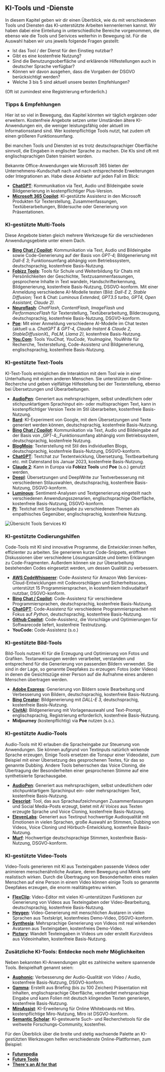 ## KI-Tools und -Dienste

In diesem Kapitel geben wir dir einen Überblick, wie du mit verschiedenen Tools und Diensten das KI-unterstützte Arbeiten kennenlernen kannst. Wir haben dabei eine Einteilung in unterschiedliche Bereiche vorgenommen, die ebenso wie die Tools und Serivices weiterhin in Bewegung ist. Für die Auswahl haben wir uns jeweils folgende Fragen gestellt: 

- Ist das Tool / der Dienst für den Einstieg nutzbar?
- Gibt es eine kostenfreie Nutzung?
- Sind die Benutzungsoberfläche und erklärende Hilfestellungen auch in deutscher Sprache verfügbar?
- Können wir davon ausgehen, dass die Vorgaben der DSGVO berücksichtigt werden?
- Welche 3 bis 5 sind aktuell unsere besten Empfehlungen?

(Oft ist zumindest eine Registrierung erforderlich.)


### Tipps & Empfehlungen

Hier ist so viel in Bewegung, das Kapitel könnten wir täglich ergänzen oder erweitern. Kostenfreie Angebote setzen unter Umständen ältere KI-Anwendungen ein, die weniger leistungsfähig oder aktuell im Informationsstand sind. Wer kostenpflichtige Tools nutzt, hat zudem oft einen größeren Funktionsumfang.

Bei manchen Tools und Diensten ist es trotz deutschsprachiger Oberfläche sinnvoll, die Eingaben in englischer Sprache zu machen. Die KIs sind oft mit englischsprachigen Daten trainiert worden.

Bekannte Office-Anwendungen wie Microsoft 365 bieten der Unternehmens-Kundschaft nach und nach entsprechende Erweiterungen oder Integrationen an. Habe diese Anbieter auf jeden Fall im Blick:

- [**ChatGPT**](https://chat.openai.com/auth/login): Kommunikation via Text, Audio und Bildeingabe sowie Bildgenerierung in kostenpflichtiger Plus-Version.
- [**Microsoft 365 Copilot**](https://support.microsoft.com/de-de/copilot): KI-gestützte Assistenz in den Microsoft Produkten für Texterstellung, Zusammenfassungen, Textüberarbeitungen, Bildersuche oder Generierung von Präsentationen.


### KI-gestützte Multi-Tools

Diese Angebote bieten gleich mehrere Werkzeuge für die verschiedenen Anwendungsgebiete unter einem Dach.

- [**Bing Chat / Copilot**](https://www.bing.com/search): Kommunikation via Text, Audio und Bildeingabe sowie Code-Generierung auf der Basis von _GPT-4;_ Bildgenerierung mit _Dall-E 3;_ Funktionsumfang abhängig vom Betriebssystem, deutschsprachig, kostenfreie Basis-Nutzung.
- [**Fobizz Tools**](https://tools.fobizz.com): Tools für Schule und Weiterbildung für Chats mit Persönlichkeiten der Geschichte, Textzusammenfassungen, gesprochene Inhalte in Text wandeln, Handschrifterkennung, Bildgenerierung, kostenfreie Basis-Nutzung, DSGVO-konform. Mit einer Anmeldung verschiedene AI-Modelle testen (Bild: _Dall-E 2, Stable Diffusion;_ Text & Chat: _Luminous Extended, GPT3.5 turbo, GPT4, Open Assistant, Claude 2)._
- [**Neuroflash**](https://neuroflash.com/de/free-content-generatoren): _ChatFlash, ContentFlash, ImageFlash_ und _PerformanceFlash_ für Texterstellung, Textüberarbeitung, Bilderzeugung, deutschsprachig, kostenfreie Basis-Nutzung, DSGVO-konform.
- [**Poe**](https://poe.com): Mit einer Anmeldung verschiedene AI-Modelle im Chat testen (aktuell u.a. _ChatGPT & GPT-4, Claude Instant & Claude 2, StableDiffusionXL, PaLM, Llama 2),_ kostenfreie Basis-Nutzung.
- [**You.Com**](https://you.com): Tools _YouChat, YouCode, YouImagine, YouWrite_ für Recherche, Texterstellung, Code-Assistenz und Bildgenerierung, englischsprachig, kostenfreie Basis-Nutzung.


### KI-gestützte Text-Tools

KI-Text-Tools ermöglichen die Interaktion mit dem Tool wie in einer Unterhaltung mit einem anderen Menschen. Sie unterstützen die Online-Recherche und geben vielfältige Hilfestellung bei der Texterstellung, ebenso bei Übersetzungen und Überarbeitungen.

- [**AudioPen**](https://audiopen.ai): Generiert aus mehrsprachigem, selbst undeutlichem oder stichpunktartigem Sprachinput ein- oder multisprachigen Text, kann in kostenpflichtiger Version Texte im Stil überarbeiten, kostenfreie Basis-Nutzung.
- [**Bard**](https://bard.google.com/chat): KI-Experiment von Google, mit dem Übersetzungen und Texte generiert werden können, deutschsprachig, kostenfreie Basis-Nutzung.
- [**Bing Chat / Copilot**](https://www.bing.com/search): Kommunikation via Text, Audio und Bildeingabe auf der Basis von _GPT-4;_Funktionsumfang abhängig vom Betriebssystem, deutschsprachig, kostenfreie Nutzung.
- [**BlogMojo**](https://blogmojo.ai): Texterstellung mit Stil des individuellen Blogs, deutschsprachig, kostenfreie Basis-Nutzung, DSGVO-konform.
- [**ChatGPT**](https://chat.openai.com/auth/login): Textchat zur Textentwicklung, Übersetzung, Textbearbeitung etc. mit Datenstand bis Januar 2023, kostenfreie Basis-Nutzung. 
- [**Claude 2**](https://claude.ai): Kann in Europa via **Fobizz Tools** und **Poe** (s.o.) genutzt werden.
- [**Deepl**](https://deepl.com): Übersetzungen und DeeplWrite zur Textverbesserung mit verschiedenen Stilauswahlen, deutschsprachig, kostenfreie Basis-Nutzung, DSGVO-konform.
- [**Luminous**](https://app.aleph-alpha.com/jumpstart): Sentiment-Analysen und Textgenerierung eingeteilt nach verschiedenen Anwendungsszenarien, englischsprachige Oberfläche, kostenfreie Basis-Nutzung, DSGVO-konform.
- [**Pi**](https://pi.ai/talk): Textchat mit Sprachausgabe zu verschiedenen Themen als empathisches Gegenüber, englischsprachig, kostenfreie Nutzung.


![Übersicht Tools Services KI]([https://assets.digitalocean.com/articles/alligator/boo.svg](https://github.com/cogneon/lernos-ai/blob/d59fcfee3d5a9e3bfd7d1efd0ac282323c9d89dc/de/src/images/lernOS%20KI%20Abb%20Tools%20Services.png))


### KI-gestützte Codierungshilfen

Code-Tools mit KI sind innovative Programme, die Entwickler:innen helfen, effizienter zu arbeiten. Sie generieren kurze Code-Snippets, eröffnen Diskussionen über verschiedene Lösungsansätze und bieten Erklärungen zu Code-Fragmenten. Außerdem können sie zur Überarbeitung bestehenden Codes eingesetzt werden, um dessen Qualität zu verbessern.

- [**AWS CodeWhisperer**](https://aws.amazon.com/de/codewhisperer): Code-Assistenz für Amazon Web Services-Cloud-Entwicklungen mit Codevorschlägen und Sicherheitsscans, unterstützt 15 Programmiersprachen, in kostenfreiem Indivudaltarif nutzbar, DSGVO-konform.
- [**Bing Chat / Copilot**](https://www.bing.com/search): Code-Assistenz für verschiedene Programmiersprachen, deutschsprachig, kostenfreie Basis-Nutzung.
- [**ChatGPT**](https://chat.openai.com/auth/login): Code-Assistenz für verschiedene Programmiersprachen mit Fokus auf _Python,_ deutschsprachig, kostenfreie Basis-Nutzung.
- [**Github Copilot**](https://github.com/features/copilot): Code-Assistenz, die Vorschläge und Optimierungen für Softwarecode liefert, kostenfreie Testnutzung.
- **YouCode:** Code-Assistenz (s.o.)


### KI-gestützte Bild-Tools

Bild-Tools nutzen KI für die Erzeugung und Optimierung von Fotos und Grafiken. Textanweisungen werden verarbeitet, verstanden und entsprechend für die Generierung von passenden Bildern verwendet. Sie sind in der Lage, so genannte Deepfakes zu erzeugen: Fotos (oder Videos) in denen die Gesichtszüge einer Person auf die Aufnahme eines anderen Menschen übertragen werden.

- [**Adobe Express**](https://www.adobe.com/de/express): Generierung von Bildern sowie Bearbeitung und Verbesserung von Bildern, deutschsprachig, kostenfreie Basis-Nutzung.
- [**Bing Creator**](https://bing.com/create): Bildgenerierung mit _DALL-E 3,_ deutschsprachig, kostenfreie Basis-Nutzung.
- [**CivitAI**](https://civitai.com): Bildgenerierung mit Vorlagenauswahl und Text-Prompt, englischsprachig, Registrierung erforderlich, kostenfreie Basis-Nutzung.
- **Midjourney** (kostenpflichtig) via **Poe** nutzen (s.o.).


### KI-gestützte Audio-Tools

Audio-Tools mit KI erlauben die Spracheingabe zur Steuerung von Anwendungen. Sie können aufgrund von Textinputs natürlich wirkende Sprache erzeugen. Einige Tools ersetzen die Tonspur einer Videodatei, zum Beispiel mit einer Übersetzung des gesprochenen Textes, für das so genannte Dubbing. Andere Tools beherrschen das Voice Cloning, die Übertragung der Besonderheiten einer gesprochenen Stimme auf eine synthetisierte Sprachausgabe.

- [**AudioPen**](https://audiopen.ai): Generiert aus mehrsprachigem, selbst undeutlichem oder stichpunktartigem Sprachinput ein- oder mehrsprachigen Text, kostenfreie Basis-Nutzung.
- [**Descript**](https://www.descript.com): Tool, das aus Sprachaufzeichnungen Zusammenfassungen und Social Media-Posts erzeugt, bietet mit _AI Voices_ aus Texten erzeugte Sprache und Voice Cloning, kostenfreie Basis-Nutzung.
- [**ElevenLabs**](https://elevenlabs.io): Generiert aus Textinput hochwertige Audioqualität mit Emotionen in vielen Sprachen, große Auswahl an Stimmen, Dubbing von Videos, Voice Cloning und Hörbuch-Entwicklung, kostenfreie Basis-Nutzung.
- [**Murf**](https://murf.ai): Hochwertige deutschsprachige Stimmen, kostenfreie Basis-Nutzung, DSGVO-konform.


### KI-gestützte Video-Tools

Video-Tools generieren mit KI aus Texteingaben passende Videos oder animieren menschenähnliche Avatare, deren Bewegung und Mimik sehr realistisch wirken. Durch die Übertragung von Besonderheiten eines realen Menschen auf eine Person in einem Video können einige Tools so genannte Deepfakes erzeugen, die enorm realitätsgetreu wirken.

- [**FlexClip**](https://www.flexclip.com/de): Video-Editor mit vielen KI-unterstützen Funktionen zur Generierung von Videos aus Texteingaben oder Video-Bearbeitung, deutschsprachig, kostenfreie Basis-Nutzung.
- [**Heygen**](https://www.heygen.com): Video-Generierung mit menschlichen Avataren in vielen Sprachen aus Textskript, kostenfreies Demo-Video, DSGVO-konform.
- [**Synthesia**](https://www.synthesia.io): Mehrsprachige Generierung von Videos mit real wirkenden Avataren aus Texteingaben, kostenfreies Demo-Video.
- [**Pictory**](https://pictory.ai): Wandelt Texteingaben in Videos um oder erstellt Kurzvideos aus Videoinhalten, kostenfreie Basis-Nutzung.

### Zusätzliche KI-Tools: Entdecke noch mehr Möglichkeiten

Neben bekannten KI-Anwendungen gibt es zahlreiche weitere spannende Tools. Beispielhaft genannt seien:

- [**Auphonic**](https://auphonic.com): Verbesserung der Audio-Qualität von Video / Audio, kostenfreie Basis-Nutzung, DSGVO-konform.
- [**Gamma**](https://gamma.app): Erstellt aus Briefing (bis zu 100 Zeichen) Präsentation mit Inhalten, englischsprachige Oberfläche, verarbeitet mehrsprachige Eingabe und kann Folien mit deutsch klingenden Texten generieren, kostenfreie Basis-Nutzung.
- [**MiroAssist**](https://miro.com/de/assist): KI-Erweiterung für Online Whiteboards mit Miro. kostenpflichtige Miro-Nutzung, Miro ist DSGVO-konform.
- [**Semantic Scholar**](https://www.semanticscholar.org): KI-gesteuerte Such- und Recherchetools für die weltweite Forschungs-Community, kostenfrei.


Für den Überblick über die breite und stetig wachsende Palette an KI-gestützten Werkzeugen helfen verschiedenste Online-Plattformen, zum Beispiel:

- [**Futurepedia**](https://www.futurepedia.io)
- [**Future Tools**](https://www.futuretools.io)
- [**There's an AI for that**](https://theresanaiforthat.com)
